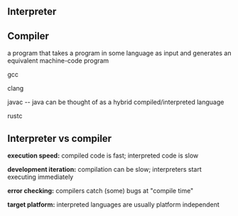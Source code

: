 ## Interpreter
## Compiler
a program that takes a program in some language as input and generates an equivalent machine-code program

gcc

clang

javac -- java can be thought of as a hybrid compiled/interpreted language

rustc

## Interpreter vs compiler
**execution speed:** compiled code is fast; interpreted code is slow

**development iteration:** compilation can be slow; interpreters start executing immediately

**error checking:** compilers catch (some) bugs at "compile time"

**target platform:** interpreted languages are usually platform independent

##
